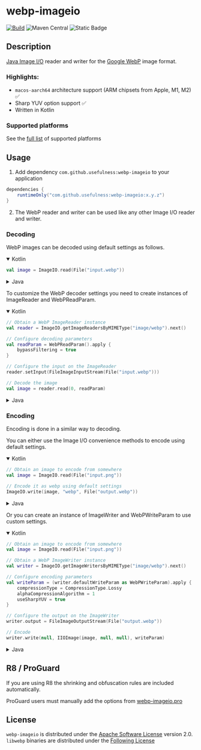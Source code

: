 # webp-imageio

[![Build](https://github.com/usefulness/webp-imageio/actions/workflows/after_merge.yml/badge.svg?branch=master)](https://github.com/usefulness/webp-imageio/actions/workflows/after_merge.yml)
![Maven Central](https://img.shields.io/maven-central/v/com.github.usefulness/webp-imageio)
![Static Badge](https://img.shields.io/badge/java-9-blue)

## Description

[Java Image I/O](https://docs.oracle.com/en/java/javase/20/docs/api/java.desktop/javax/imageio/package-summary.html) reader and writer for the
[Google WebP](https://developers.google.com/speed/webp/) image format.

### Highlights:
- `macos-aarch64` architecture support (ARM chipsets from Apple, M1, M2) ✅
- Sharp YUV option support ✅
- Written in Kotlin

### Supported platforms

See the [full list](https://github.com/usefulness/webp-imageio/tree/master/webp-imageio/src/main/resources/native) of supported platforms

## Usage

1. Add dependency `com.github.usefulness:webp-imageio` to your application
```groovy
dependencies {
    runtimeOnly("com.github.usefulness:webp-imageio:x.y.z")
}
```
2. The WebP reader and writer can be used like any other Image I/O reader and writer.

### Decoding

WebP images can be decoded using default settings as follows.

<details open>
<summary>Kotlin</summary>

```kotlin
val image = ImageIO.read(File("input.webp"))
```
</details>

<details>
<summary>Java</summary>

```java
BufferedImage image = ImageIO.read(new File("input.webp"));
```
</details>

To customize the WebP decoder settings you need to create instances of ImageReader and WebPReadParam.

<details open>
<summary>Kotlin</summary>

```kotlin
// Obtain a WebP ImageReader instance
val reader = ImageIO.getImageReadersByMIMEType("image/webp").next()

// Configure decoding parameters
val readParam = WebPReadParam().apply {
    bypassFiltering = true
}

// Configure the input on the ImageReader
reader.setInput(FileImageInputStream(File("input.webp")))

// Decode the image
val image = reader.read(0, readParam)
```
</details>

<details>
<summary>Java</summary>

```java
// Obtain a WebP ImageReader instance
ImageReader reader = ImageIO.getImageReadersByMIMEType("image/webp").next();

// Configure decoding parameters
WebPReadParam readParam = new WebPReadParam();
readParam.setBypassFiltering(true);

// Configure the input on the ImageReader
reader.setInput(new FileImageInputStream(new File("input.webp")));

// Decode the image
BufferedImage image = reader.read(0, readParam);
```
</details>

### Encoding

Encoding is done in a similar way to decoding.

You can either use the Image I/O convenience methods to encode using default settings.

<details open>
<summary>Kotlin</summary>

```kotlin
// Obtain an image to encode from somewhere
val image = ImageIO.read(File("input.png"))

// Encode it as webp using default settings
ImageIO.write(image, "webp", File("output.webp"))
```
</details>

<details>
<summary>Java</summary>

```java
// Obtain an image to encode from somewhere
BufferedImage image = ImageIO.read(new File("input.png"));

// Encode it as webp using default settings
ImageIO.write(image, "webp", new File("output.webp"));
```
</details>

Or you can create an instance of ImageWriter and WebPWriteParam to use custom settings.

<details open>
<summary>Kotlin</summary>

```kotlin
// Obtain an image to encode from somewhere
val image = ImageIO.read(File("input.png"))

// Obtain a WebP ImageWriter instance
val writer = ImageIO.getImageWritersByMIMEType("image/webp").next()

// Configure encoding parameters
val writeParam = (writer.defaultWriteParam as WebPWriteParam).apply {
    compressionType = CompressionType.Lossy
    alphaCompressionAlgorithm = 1
    useSharpYUV = true
}

// Configure the output on the ImageWriter
writer.output = FileImageOutputStream(File("output.webp"))

// Encode
writer.write(null, IIOImage(image, null, null), writeParam)
```
</details>

<details>
<summary>Java</summary>

```java
// Obtain an image to encode from somewhere
BufferedImage image = ImageIO.read(new File("input.png"));

// Obtain a WebP ImageWriter instance
ImageWriter writer = ImageIO.getImageWritersByMIMEType("image/webp").next();

// Configure encoding parameters
WebPWriteParam writeParam = ((WebPWriteParam) writer.getDefaultWriteParam());
writeParam.setCompressionType(CompressionType.Lossy);
writeParam.setAlphaCompressionAlgorithm(3);
writeParam.setUseSharpYUV(true);

// Configure the output on the ImageWriter
writer.setOutput(new FileImageOutputStream(new File("output.webp")));

// Encode
writer.write(null, new IIOImage(image, null, null), writeParam);
```
</details>

## R8 / ProGuard
If you are using R8 the shrinking and obfuscation rules are included automatically.

ProGuard users must manually add the options from [webp-imageio.pro](https://github.com/usefulness/webp-imageio/blob/master/webp-imageio/src/main/resources/META-INF/proguard/web-imageio.pro)

## License

`webp-imageio` is distributed under the [Apache Software License](https://www.apache.org/licenses/LICENSE-2.0) version
2.0.  
`libwebp` binaries are distributed under the [Following License](https://chromium.googlesource.com/webm/libwebp/+/refs/tags/v1.3.0/COPYING)
